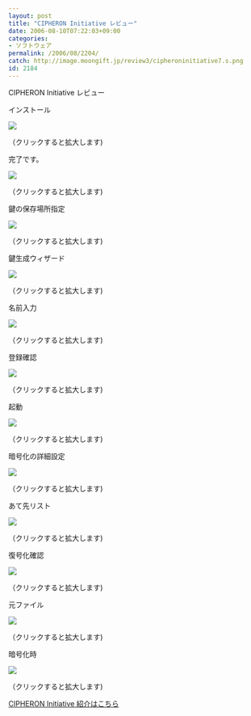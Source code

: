 ```yaml
---
layout: post
title: "CIPHERON Initiative レビュー"
date: 2006-08-10T07:22:03+09:00
categories:
- ソフトウェア
permalink: /2006/08/2204/
catch: http://image.moongift.jp/review3/cipheroninitiative7.s.png
id: 2184
---
```

CIPHERON Initiative レビュー   
<!--more-->

インストール

  

[![](http://image.moongift.jp/review3/cipheroninitiative1.s.png)](http://image.moongift.jp/review3/cipheroninitiative1.png)  
  
（クリックすると拡大します)

  

完了です。

  

[![](http://image.moongift.jp/review3/cipheroninitiative2.s.png)](http://image.moongift.jp/review3/cipheroninitiative2.png)  
  
（クリックすると拡大します)

  

鍵の保存場所指定

  

[![](http://image.moongift.jp/review3/cipheroninitiative3.s.png)](http://image.moongift.jp/review3/cipheroninitiative3.png)  
  
（クリックすると拡大します)

  

鍵生成ウィザード

  

[![](http://image.moongift.jp/review3/cipheroninitiative4.s.png)](http://image.moongift.jp/review3/cipheroninitiative4.png)  
  
（クリックすると拡大します)

  

名前入力

  

[![](http://image.moongift.jp/review3/cipheroninitiative5.s.png)](http://image.moongift.jp/review3/cipheroninitiative5.png)  
  
（クリックすると拡大します)

  

登録確認

  

[![](http://image.moongift.jp/review3/cipheroninitiative6.s.png)](http://image.moongift.jp/review3/cipheroninitiative6.png)  
  
（クリックすると拡大します)

  

起動

  

[![](http://image.moongift.jp/review3/cipheroninitiative7.s.png)](http://image.moongift.jp/review3/cipheroninitiative7.png)  
  
（クリックすると拡大します)

  

暗号化の詳細設定

  

[![](http://image.moongift.jp/review3/cipheroninitiative8.s.png)](http://image.moongift.jp/review3/cipheroninitiative8.png)  
  
（クリックすると拡大します)

  

あて先リスト

  

[![](http://image.moongift.jp/review3/cipheroninitiative9.s.png)](http://image.moongift.jp/review3/cipheroninitiative9.png)  
  
（クリックすると拡大します)

  

復号化確認

  

[![](http://image.moongift.jp/review3/cipheroninitiative10.s.png)](http://image.moongift.jp/review3/cipheroninitiative10.png)  
  
（クリックすると拡大します)

  

元ファイル

  

[![](http://image.moongift.jp/review3/cipheroninitiative11.s.png)](http://image.moongift.jp/review3/cipheroninitiative11.png)  
  
（クリックすると拡大します)

  

暗号化時

  

[![](http://image.moongift.jp/review3/cipheroninitiative12.s.png)](http://image.moongift.jp/review3/cipheroninitiative12.png)  
  
（クリックすると拡大します)

  

[CIPHERON Initiative 紹介はこちら](http://fw.moongift.jp/intro/i-2196.html)

